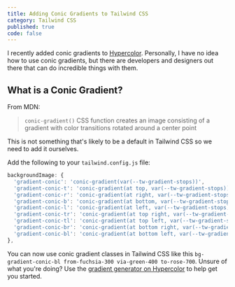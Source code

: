 ```yaml
---
title: Adding Conic Gradients to Tailwind CSS
category: Tailwind CSS
published: true
code: false
---
```


I recently added conic gradients to [Hypercolor](https://hypercolor.dev/). Personally, I have no idea how to use conic gradients, but there are developers and designers out there that can do incredible things with them.

## What is a Conic Gradient?

From MDN:

> `conic-gradient()` CSS function creates an image consisting of a gradient with color transitions rotated around a center point

This is not something that's likely to be a default in Tailwind CSS so we need to add it ourselves.

Add the following to your `tailwind.config.js` file:

```js
backgroundImage: {
  'gradient-conic': 'conic-gradient(var(--tw-gradient-stops))',
  'gradient-conic-t': 'conic-gradient(at top, var(--tw-gradient-stops))',
  'gradient-conic-r': 'conic-gradient(at right, var(--tw-gradient-stops))',
  'gradient-conic-b': 'conic-gradient(at bottom, var(--tw-gradient-stops))',
  'gradient-conic-l': 'conic-gradient(at left, var(--tw-gradient-stops))',
  'gradient-conic-tr': 'conic-gradient(at top right, var(--tw-gradient-stops))',
  'gradient-conic-tl': 'conic-gradient(at top left, var(--tw-gradient-stops))',
  'gradient-conic-br': 'conic-gradient(at bottom right, var(--tw-gradient-stops))',
  'gradient-conic-bl': 'conic-gradient(at bottom left, var(--tw-gradient-stops))',
},
```

You can now use conic gradient classes in Tailwind CSS like this `bg-gradient-conic-bl from-fuchsia-300 via-green-400 to-rose-700`. Unsure of what you're doing? Use the [gradient generator on Hypercolor](https://hypercolor.dev/generator) to help get you started.
